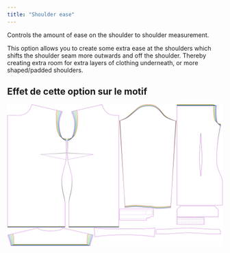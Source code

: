 ```yaml
---
title: "Shoulder ease"
---
```


Controls the amount of ease on the shoulder to shoulder measurement.

This option allows you to create some extra ease at the shoulders which shifts the shoulder seam more outwards and off the shoulder. Thereby creating extra room for extra layers of clothing underneath, or more shaped/padded shoulders.

## Effet de cette option sur le motif

![This image shows the effect of this option by superimposing several variants that have a different value for this option](simone_shoulderease_sample.svg "Effect of this option on the pattern")
